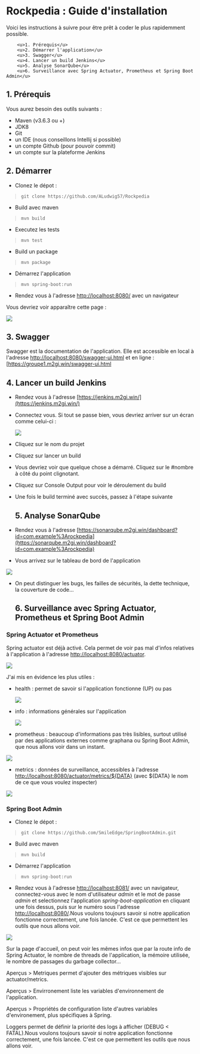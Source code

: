 # Rockpedia : Guide d'installation

Voici les instructions à suivre pour être prêt à coder le plus rapidemment possible.

 		<u>1. Prérequis</u>
 		<u>2. Démarrer l'application</u>
 		<u>3. Swagger</u>
 		<u>4. Lancer un build Jenkins</u>
 		<u>5. Analyse SonarQube</u>
 		<u>6. Surveillance avec Spring Actuator, Prometheus et Spring Boot Admin</u>


## 1. Prérequis

Vous aurez besoin des outils suivants :

- Maven (v3.6.3 ou +)
- JDK8
- Git
- un IDE (nous conseillons Intellij si possible)
- un compte Github (pour pouvoir commit)
- un compte sur la plateforme Jenkins

## 2. Démarrer

- Clonez le dépot :
> `git clone https://github.com/ALudwig57/Rockpedia`

- Build avec maven
>`mvn build`

- Executez les tests 
>`mvn test`

- Build un package
> `mvn package`

- Démarrez l'application
>`mvn spring-boot:run`

- Rendez vous à l'adresse [http://localhost:8080/](http://localhost:8080) avec un navigateur 

Vous devriez voir apparaître cette page :

![](images/start.png)

## 3. Swagger

Swagger est la documentation de l'application. Elle est accessible en local à l'adresse [http://localhost:8080/swagger-ui.html](http://localhost:8080/swagger-ui.html) et en ligne : [https://groupe1.m2gi.win/swagger-ui.html

## 4. Lancer un build Jenkins

- Rendez vous à l'adresse [https://jenkins.m2gi.win/](https://jenkins.m2gi.win/)

- Connectez vous. Si tout se passe bien, vous devriez arriver sur un écran comme celui-ci :

  ![](images/jenkinsStart.png)

- Cliquez sur le nom du projet
- Cliquez sur lancer un build
- Vous devriez voir que quelque chose a démarré. Cliquez sur le #nombre à côté du point clignotant.
- Cliquez sur Console Output pour voir le déroulement du build
- Une fois le build terminé avec succès, passez à l'étape suivante

  ## 5. Analyse SonarQube

- Rendez vous à l'adresse [https://sonarqube.m2gi.win/dashboard?id=com.example%3Arockpedia](https://sonarqube.m2gi.win/dashboard?id=com.example%3Arockpedia)
- Vous arrivez sur le tableau de bord de l'application

![](images/sonarqube.png)

- On peut distinguer les bugs, les failles de sécurités, la dette technique, la couverture de code...

  ## 6. Surveillance avec Spring Actuator, Prometheus et Spring Boot Admin

### Spring Actuator et Prometheus

Spring actuator est déjà activé. Cela permet de voir pas mal d'infos relatives à l'application à l'adresse [http://localhost:8080/actuator](http://localhost:8080/actuator).

![](images/actuator.png) 

J'ai mis en évidence les plus utiles :

- health : permet de savoir si l'application fonctionne (UP) ou pas

  ![](images/health.png)

- info : informations générales sur l'application

  ![](images/infos.png)

- prometheus : beaucoup d'informations pas très lisibles, surtout utilisé par des applications externes comme graphana ou Spring Boot Admin, que nous allons voir dans un instant.

![](images/prometheus.png)

- metrics : données de surveillance, accessibles à l'adresse [http://localhost:8080/actuator/metrics/${DATA}](http://localhost:8080/actuator/metrics) (avec ${DATA} le nom de ce que vous voulez inspecter)

![](images/metrics.png)

### Spring Boot Admin

- Clonez le dépot :
> `git clone https://github.com/SmileEdge/SpringBootAdmin.git`

- Build avec maven
>`mvn build`

- Démarrez l'application
>`mvn spring-boot:run`

- Rendez vous à l'adresse [http://localhost:8081/](http://localhost:8081) avec un navigateur, connectez-vous avec le nom d'utilisateur *admin* et le mot de passe *admin* et selectionnez l'application *spring-boot-application* en cliquant une fois dessus, puis sur le  numéro sous l'adresse [http://localhost:8080/](http://localhost:8080).Nous voulons toujours savoir si notre application fonctionne correctement, une fois lancée. C'est ce que permettent les outils que nous allons voir.

![](images/sba.png)

Sur la page d'accueil, on peut voir les mêmes infos que par la route info de Spring Actuator, le nombre de threads de l'application, la mémoire utilisée, le nombre de passages du garbage collector...

Aperçus \> Metriques permet d'ajouter des métriques visibles sur actuator/metrics.

Aperçus \> Envirronement liste les variables d'environnement de l'application.

Aperçus \> Propriétés de configuration liste d'autres variables d'environement, plus spécifiques à Spring.

Loggers permet de définir la priorité des logs à afficher (DEBUG < FATAL).Nous voulons toujours savoir si notre application fonctionne correctement, une fois lancée. C'est ce que permettent les outils que nous allons voir.
